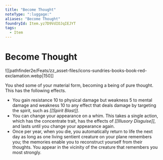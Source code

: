 ```yaml
---
title: "Become Thought"
noteType: ":luggage:"
aliases: "Become Thought"
foundryId: Item.yz7D9VdIOJqIEJYT
tags:
  - Item
---
```


# Become Thought
![[pathfinder2e/Feats/zz_asset-files/icons-sundries-books-book-red-exclamation.webp|150]]

You shed some of your material form, becoming a being of pure thought. This has the following effects.

*   You gain resistance 10 to physical damage but weakness 5 to mental damage and weakness 10 to any effect that deals damage by targeting the spirit, such as _[[Spirit Blast]]_.
*   You can change your appearance on a whim. This takes a single action, which has the concentrate trait, has the effects of _[[Illusory Disguise]]_, and lasts until you change your appearance again.
*   Once per year, when you die, you automatically return to life the next day as long as one living sentient creature on your plane remembers you; the memories enable you to reconstruct yourself from their thoughts. You appear in the vicinity of the creature that remembers you most strongly.

